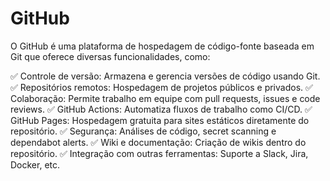 # GitHub
O GitHub é uma plataforma de hospedagem de código-fonte baseada em Git que oferece diversas funcionalidades, como:

✅ Controle de versão: Armazena e gerencia versões de código usando Git.
✅ Repositórios remotos: Hospedagem de projetos públicos e privados.
✅ Colaboração: Permite trabalho em equipe com pull requests, issues e code reviews.
✅ GitHub Actions: Automatiza fluxos de trabalho como CI/CD.
✅ GitHub Pages: Hospedagem gratuita para sites estáticos diretamente do repositório.
✅ Segurança: Análises de código, secret scanning e dependabot alerts.
✅ Wiki e documentação: Criação de wikis dentro do repositório.
✅ Integração com outras ferramentas: Suporte a Slack, Jira, Docker, etc.
